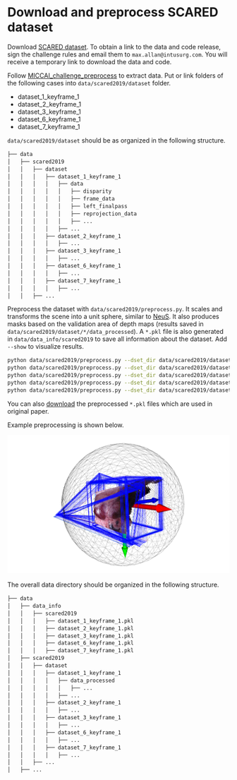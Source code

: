 # Download and preprocess SCARED dataset

Download [SCARED dataset](https://endovissub2019-scared.grand-challenge.org/Home/). To obtain a link to the data and code release, sign the challenge rules and email them to `max.allan@intusurg.com`. You will receive a temporary link to download the data and code.

Follow [MICCAI_challenge_preprocess](https://github.com/EikoLoki/MICCAI_challenge_preprocess) to extract data. Put or link folders of the following cases into `data/scared2019/dataset` folder.

* dataset_1_keyframe_1
* dataset_2_keyframe_1
* dataset_3_keyframe_1
* dataset_6_keyframe_1
* dataset_7_keyframe_1

`data/scared2019/dataset` should be as organized in the following structure.

```sh
├── data
│   ├── scared2019
│   │   ├── dataset
│   │   │   ├── dataset_1_keyframe_1
│   │   │   │   ├── data
│   │   │   │   │   ├── disparity
│   │   │   │   │   ├── frame_data
│   │   │   │   │   ├── left_finalpass
│   │   │   │   │   ├── reprojection_data
│   │   │   │   │   ├── ...
│   │   │   │   ├── ...
│   │   │   ├── dataset_2_keyframe_1
│   │   │   │   ├── ...
│   │   │   ├── dataset_3_keyframe_1
│   │   │   │   ├── ...
│   │   │   ├── dataset_6_keyframe_1
│   │   │   │   ├── ...
│   │   │   ├── dataset_7_keyframe_1
│   │   │   │   ├── ...
│   │   ├── ...
```

Preprocess the dataset with `data/scared2019/preprocess.py`. It scales and transforms the scene into a unit sphere, similar to [NeuS](https://github.com/Totoro97/NeuS/tree/main/preprocess_custom_data). It also produces masks based on the validation area of depth maps (results saved in `data/scared2019/dataset/*/data_processed`). A `*.pkl` file is also generated in `data/data_info/scared2019` to save all information about the dataset. Add `--show` to visualize results.

```sh
python data/scared2019/preprocess.py --dset_dir data/scared2019/dataset/dataset_1_keyframe_1  --skip_every 2  # --show
python data/scared2019/preprocess.py --dset_dir data/scared2019/dataset/dataset_2_keyframe_1  --skip_every 1  # --show
python data/scared2019/preprocess.py --dset_dir data/scared2019/dataset/dataset_3_keyframe_1  --skip_every 4 # --show
python data/scared2019/preprocess.py --dset_dir data/scared2019/dataset/dataset_6_keyframe_1  --skip_every 8  # --show
python data/scared2019/preprocess.py --dset_dir data/scared2019/dataset/dataset_7_keyframe_1  --skip_every 8  # --show
```

You can also [download](https://drive.google.com/drive/folders/1Nt5H9TxVnQBH1JdTITmk7zSiUmaQ3wPB?usp=sharing) the preprocessed `*.pkl` files which are used in original paper.

Example preprocessing is shown below.

![Visualization of SCARED preoprocessing](../../media/preprocess_scared.png)

The overall data directory should be organized in the following structure.

```sh
├── data
│   ├── data_info
│   │   ├── scared2019
│   │   │   ├── dataset_1_keyframe_1.pkl
│   │   │   ├── dataset_2_keyframe_1.pkl
│   │   │   ├── dataset_3_keyframe_1.pkl
│   │   │   ├── dataset_6_keyframe_1.pkl
│   │   │   ├── dataset_7_keyframe_1.pkl
│   ├── scared2019
│   │   ├── dataset
│   │   │   ├── dataset_1_keyframe_1
│   │   │   │   ├── data_processed
│   │   │   │   │   ├── ...
│   │   │   │   ├── ...
│   │   │   ├── dataset_2_keyframe_1
│   │   │   │   ├── ...
│   │   │   ├── dataset_3_keyframe_1
│   │   │   │   ├── ...
│   │   │   ├── dataset_6_keyframe_1
│   │   │   │   ├── ...
│   │   │   ├── dataset_7_keyframe_1
│   │   │   │   ├── ...
│   │   ├── ...
│   ├── ...
```
